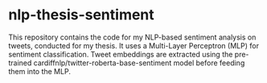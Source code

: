 # nlp-thesis-sentiment
This repository contains the code for my NLP-based sentiment analysis on tweets, conducted for my thesis. It uses a Multi-Layer Perceptron (MLP) for sentiment classification. Tweet embeddings are extracted using the pre-trained cardiffnlp/twitter-roberta-base-sentiment model before feeding them into the MLP.
